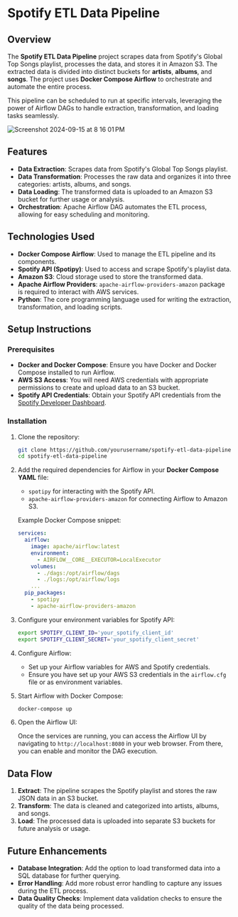 
# Spotify ETL Data Pipeline

## Overview

The **Spotify ETL Data Pipeline** project scrapes data from Spotify's Global Top Songs playlist, processes the data, and stores it in Amazon S3. The extracted data is divided into distinct buckets for **artists**, **albums**, and **songs**. The project uses **Docker Compose Airflow** to orchestrate and automate the entire process.

This pipeline can be scheduled to run at specific intervals, leveraging the power of Airflow DAGs to handle extraction, transformation, and loading tasks seamlessly.

![Screenshot 2024-09-15 at 8 16 01 PM](https://github.com/user-attachments/assets/73a51161-f84e-4e24-ab2a-ac4d251c7762)

## Features

- **Data Extraction**: Scrapes data from Spotify's Global Top Songs playlist.
- **Data Transformation**: Processes the raw data and organizes it into three categories: artists, albums, and songs.
- **Data Loading**: The transformed data is uploaded to an Amazon S3 bucket for further usage or analysis.
- **Orchestration**: Apache Airflow DAG automates the ETL process, allowing for easy scheduling and monitoring.

## Technologies Used

- **Docker Compose Airflow**: Used to manage the ETL pipeline and its components.
- **Spotify API (Spotipy)**: Used to access and scrape Spotify's playlist data.
- **Amazon S3**: Cloud storage used to store the transformed data.
- **Apache Airflow Providers**: `apache-airflow-providers-amazon` package is required to interact with AWS services.
- **Python**: The core programming language used for writing the extraction, transformation, and loading scripts.

## Setup Instructions

### Prerequisites

- **Docker and Docker Compose**: Ensure you have Docker and Docker Compose installed to run Airflow.
- **AWS S3 Access**: You will need AWS credentials with appropriate permissions to create and upload data to an S3 bucket.
- **Spotify API Credentials**: Obtain your Spotify API credentials from the [Spotify Developer Dashboard](https://developer.spotify.com/dashboard/).

### Installation

1. Clone the repository:

   ```bash
   git clone https://github.com/yourusername/spotify-etl-data-pipeline.git
   cd spotify-etl-data-pipeline
   ```

2. Add the required dependencies for Airflow in your **Docker Compose YAML** file:

   - `spotipy` for interacting with the Spotify API.
   - `apache-airflow-providers-amazon` for connecting Airflow to Amazon S3.

   Example Docker Compose snippet:
   
   ```yaml
   services:
     airflow:
       image: apache/airflow:latest
       environment:
         - AIRFLOW__CORE__EXECUTOR=LocalExecutor
       volumes:
         - ./dags:/opt/airflow/dags
         - ./logs:/opt/airflow/logs
       ...
     pip_packages:
       - spotipy
       - apache-airflow-providers-amazon
   ```

3. Configure your environment variables for Spotify API:

   ```bash
   export SPOTIFY_CLIENT_ID='your_spotify_client_id'
   export SPOTIFY_CLIENT_SECRET='your_spotify_client_secret'
   ```

4. Configure Airflow:

   - Set up your Airflow variables for AWS and Spotify credentials.
   - Ensure you have set up your AWS S3 credentials in the `airflow.cfg` file or as environment variables.

5. Start Airflow with Docker Compose:

   ```bash
   docker-compose up
   ```

6. Open the Airflow UI:

   Once the services are running, you can access the Airflow UI by navigating to `http://localhost:8080` in your web browser. From there, you can enable and monitor the DAG execution.

## Data Flow

1. **Extract**: The pipeline scrapes the Spotify playlist and stores the raw JSON data in an S3 bucket.
2. **Transform**: The data is cleaned and categorized into artists, albums, and songs.
3. **Load**: The processed data is uploaded into separate S3 buckets for future analysis or usage.

## Future Enhancements

- **Database Integration**: Add the option to load transformed data into a SQL database for further querying.
- **Error Handling**: Add more robust error handling to capture any issues during the ETL process.
- **Data Quality Checks**: Implement data validation checks to ensure the quality of the data being processed.


